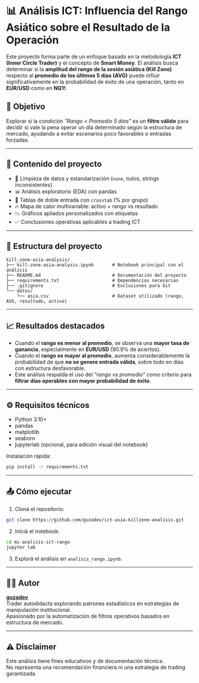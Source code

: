 # 📊 Análisis ICT: Influencia del Rango Asiático sobre el Resultado de la Operación

Este proyecto forma parte de un enfoque basado en la metodología **ICT (Inner Circle Trader)** y el concepto de **Smart Money**. El análisis busca determinar si la **amplitud del rango de la sesión asiática (Kill Zone)** respecto al **promedio de los últimos 5 días (AVG)** puede influir significativamente en la probabilidad de éxito de una operación, tanto en **EUR/USD** como en **NQ1!**.

## 🧠 Objetivo

Explorar si la condición *"Rango < Promedio 5 días"* es un **filtro válido** para decidir si vale la pena operar un día determinado según la estructura de mercado, ayudando a evitar escenarios poco favorables o entradas forzadas.

---

## 📌 Contenido del proyecto

- 🔄 Limpieza de datos y estandarización (`none`, nulos, strings inconsistentes)
- 📊 Análisis exploratorio (EDA) con pandas
- 🧮 Tablas de doble entrada con `crosstab` (% por grupo)
- 🔥 Mapa de calor multivariable: activo + rango vs resultado
- 📉 Gráficos apilados personalizados con etiquetas
- ✅ Conclusiones operativas aplicables a trading ICT

---

## 📁 Estructura del proyecto

```
kill-zone-asia-analysis/
├── kill-zone-asia-analysis.ipynb       # Notebook principal con el análisis
├── README.md                           # Documentación del proyecto
├── requirements.txt                    # Dependencias necesarias
├── .gitignore                          # Exclusiones para Git
└── datos/
    └── asia.csv                        # Dataset utilizado (rango, AVG, resultado, activo)
```

---

## 📈 Resultados destacados

- Cuando el **rango es menor al promedio**, se observa una **mayor tasa de ganancia**, especialmente en **EUR/USD** (90.9% de aciertos).
- Cuando el **rango es mayor al promedio**, aumenta considerablemente la probabilidad de que **no se genere entrada válida**, sobre todo en días con estructura desfavorable.
- Este análisis respalda el uso del *"rango vs promedio"* como criterio para **filtrar días operables con mayor probabilidad de éxito**.

---

## ⚙️ Requisitos técnicos

- Python 3.10+
- pandas
- matplotlib
- seaborn
- jupyterlab (opcional, para edición visual del notebook)

Instalación rápida:

```bash
pip install -r requirements.txt
```

---

## 📤 Cómo ejecutar

1. Cloná el repositorio:
```bash
git clone https://github.com/guzadev/ict-asia-killzone-analisis.git
```

2. Iniciá el notebook:
```bash
cd mi-analisis-ict-rango
jupyter lab
```

3. Explorá el análisis en `analisis_rango.ipynb`.

---

## 👨‍💻 Autor

**[guzadev](https://github.com/guzadev/ict-asia-killzone-analisis)**  
Trader autodidacta explorando patrones estadísticos en estrategias de manipulación institucional.  
Apasionado por la automatización de filtros operativos basados en estructura de mercado.

---

## ⚠️ Disclaimer

Este análisis tiene fines educativos y de documentación técnica.  
No representa una recomendación financiera ni una estrategia de trading garantizada.
